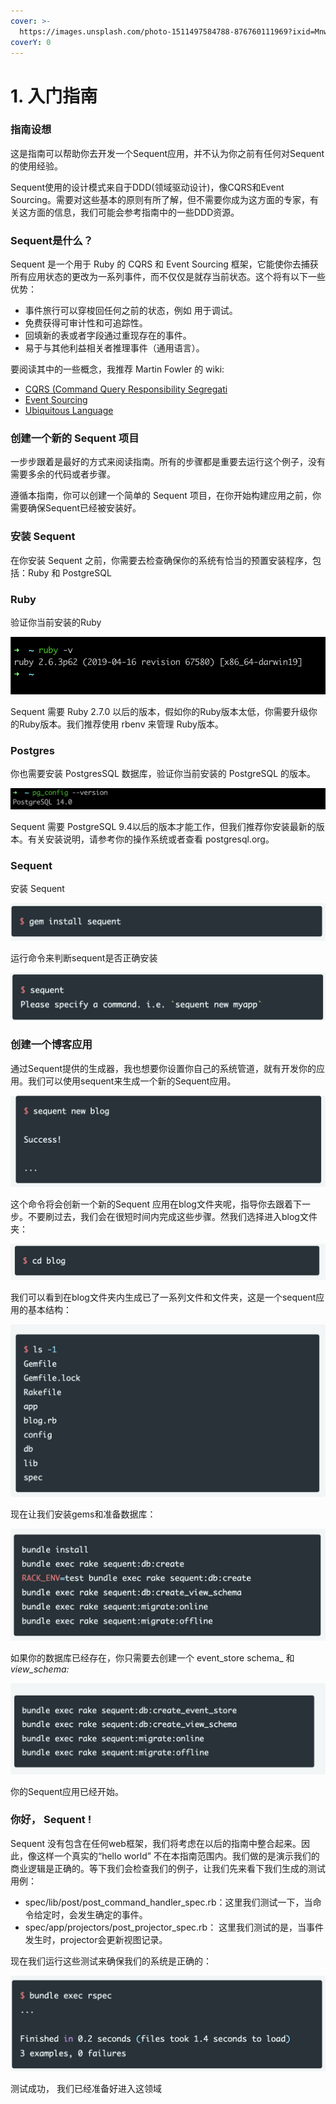 ```yaml
---
cover: >-
  https://images.unsplash.com/photo-1511497584788-876760111969?ixid=MnwxMjA3fDB8MHxwaG90by1wYWdlfHx8fGVufDB8fHx8&ixlib=rb-1.2.1&auto=format&fit=crop&w=3432&q=80
coverY: 0
---
```


# 1. 入门指南

### 指南设想

这是指南可以帮助你去开发一个Sequent应用，并不认为你之前有任何对Sequent的使用经验。

Sequent使用的设计模式来自于DDD(领域驱动设计)，像CQRS和Event Sourcing。需要对这些基本的原则有所了解，但不需要你成为这方面的专家，有关这方面的信息，我们可能会参考指南中的一些DDD资源。

### Sequent是什么？

Sequent 是一个用于 Ruby 的 CQRS 和 Event Sourcing 框架，它能使你去捕获所有应用状态的更改为一系列事件，而不仅仅是就存当前状态。这个将有以下一些优势：

* 事件旅行可以穿梭回任何之前的状态，例如 用于调试。
* 免费获得可审计性和可追踪性。
* 回填新的表或者字段通过重现存在的事件。
* 易于与其他利益相关者推理事件（通用语言）。

要阅读其中的一些概念，我推荐 Martin Fowler 的 wiki:

* [CQRS (Command Query Responsibility Segregati](https://martinfowler.com/bliki/CQRS.html)
* [Event Sourcing](https://martinfowler.com/eaaDev/EventSourcing.html)
* [Ubiquitous Language](https://martinfowler.com/bliki/UbiquitousLanguage.html)

### 创建一个新的 Sequent 项目

一步步跟着是最好的方式来阅读指南。所有的步骤都是重要去运行这个例子，没有需要多余的代码或者步骤。

遵循本指南，你可以创建一个简单的 Sequent 项目，在你开始构建应用之前，你需要确保Sequent已经被安装好。

### 安装 Sequent

在你安装 Sequent 之前，你需要去检查确保你的系统有恰当的预置安装程序，包括：Ruby 和 PostgreSQL

### Ruby

验证你当前安装的Ruby

![](<../.gitbook/assets/image (3) (1).png>)

Sequent 需要 Ruby 2.7.0 以后的版本，假如你的Ruby版本太低，你需要升级你的Ruby版本。我们推荐使用 rbenv 来管理 Ruby版本。

### Postgres

你也需要安装 PostgresSQL 数据库，验证你当前安装的 PostgreSQL 的版本。

![](<../.gitbook/assets/image (1) (1) (1).png>)

Sequent 需要 PostgreSQL 9.4以后的版本才能工作，但我们推荐你安装最新的版本。有关安装说明，请参考你的操作系统或者查看 postgresql.org。

### Sequent

安装 Sequent

![](<../.gitbook/assets/image (6) (1).png>)

运行命令来判断sequent是否正确安装

![](<../.gitbook/assets/image (1) (1).png>)

### 创建一个博客应用

通过Sequent提供的生成器，我也想要你设置你自己的系统管道，就有开发你的应用。我们可以使用sequent来生成一个新的Sequent应用。

![](<../.gitbook/assets/image (5) (1).png>)

这个命令将会创新一个新的Sequent 应用在blog文件夹呢，指导你去跟着下一步。不要刷过去，我们会在很短时间内完成这些步骤。然我们选择进入blog文件夹：

![](<../.gitbook/assets/image (4) (1).png>)

我们可以看到在blog文件夹内生成已了一系列文件和文件夹，这是一个sequent应用的基本结构：

![](<../.gitbook/assets/image (7) (1).png>)

现在让我们安装gems和准备数据库：

![](<../.gitbook/assets/image (8).png>)

如果你的数据库已经存在，你只需要去创建一个 event_store schema_ 和 _view\_schema:_

__![](<../.gitbook/assets/image (2) (1).png>)__

&#x20;你的Sequent应用已经开始。

### 你好， Sequent !

Sequent 没有包含在任何web框架，我们将考虑在以后的指南中整合起来。因此，像这样一个真实的“hello world” 不在本指南范围内。我们做的是演示我们的商业逻辑是正确的。等下我们会检查我们的例子，让我们先来看下我们生成的测试用例：

* spec/lib/post/post\_command\_handler\_spec.rb：这里我们测试一下，当命令给定时，会发生确定的事件。
* spec/app/projectors/post\_projector\_spec.rb： 这里我们测试的是，当事件发生时，projector会更新视图记录。

现在我们运行这些测试来确保我们的系统是正确的：

![](../.gitbook/assets/image.png)

测试成功， 我们已经准备好进入这领域


